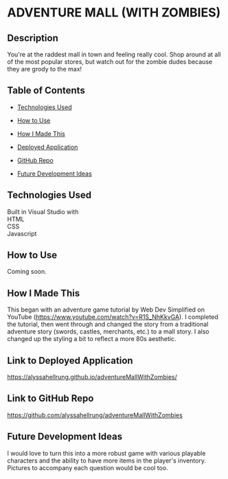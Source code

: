 # ADVENTURE MALL (WITH ZOMBIES)

## Description  
You're at the raddest mall in town and feeling really cool. Shop around at all of the most popular stores, but watch out for the zombie dudes because they are grody to the max!

## Table of Contents

* [Technologies Used](#technologies-used)

* [How to Use](#how-to-use)

* [How I Made This](#how-i-made-this)

* [Deployed Application](#link-to-deployed-application)

* [GitHub Repo](#link-to-github-repo)

* [Future Development Ideas](#future-development-ideas)

## Technologies Used  
Built in Visual Studio with        
HTML     
CSS    
Javascript      

## How to Use  
Coming soon.

## How I Made This  
This began with an adventure game tutorial by Web Dev Simplified on YouTube (https://www.youtube.com/watch?v=R1S_NhKkvGA). I completed the tutorial, then went through and changed the story from a traditional adventure story (swords, castles, merchants, etc.) to a mall story. I also changed up the styling a bit to reflect a more 80s aesthetic.

## Link to Deployed Application
https://alyssahellrung.github.io/adventureMallWithZombies/

## Link to GitHub Repo    
https://github.com/alyssahellrung/adventureMallWithZombies

## Future Development Ideas
I would love to turn this into a more robust game with various playable characters and the ability to have more items in the player's inventory. Pictures to accompany each question would be cool too.